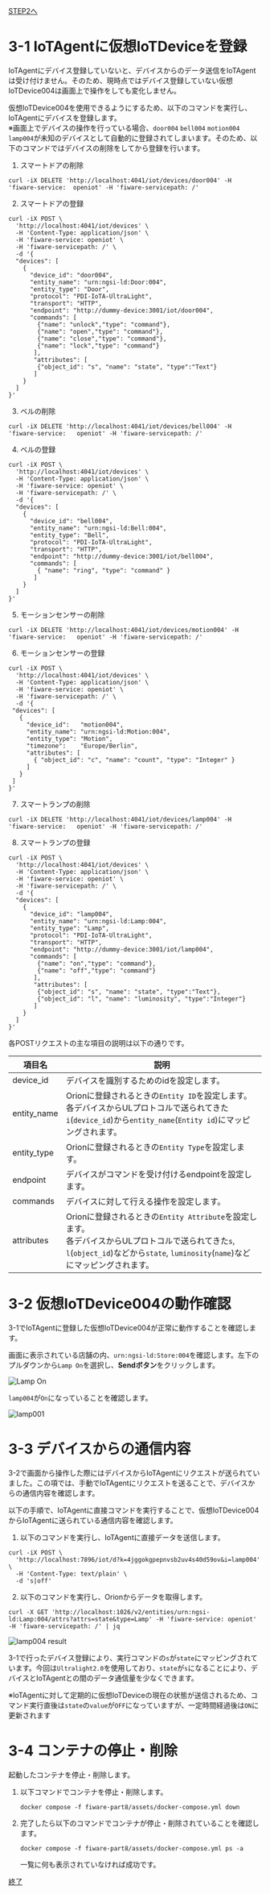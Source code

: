 [STEP2へ](step2.md)

# 3-1 IoTAgentに仮想IoTDeviceを登録

IoTAgentにデバイス登録していないと、デバイスからのデータ送信をIoTAgentは受け付けません。そのため、現時点ではデバイス登録していない仮想IoTDevice004は画面上で操作をしても変化しません。

仮想IoTDevice004を使用できるようにするため、以下のコマンドを実行し、IoTAgentにデバイスを登録します。  
※画面上でデバイスの操作を行っている場合、`door004` `bell004` `motion004` `lamp004`が未知のデバイスとして自動的に登録されてしまいます。そのため、以下のコマンドではデバイスの削除をしてから登録を行います。

 1. スマートドアの削除
 ```
 curl -iX DELETE 'http://localhost:4041/iot/devices/door004' -H 'fiware-service:  openiot' -H 'fiware-servicepath: /'
 ```

2. スマートドアの登録
```
curl -iX POST \
  'http://localhost:4041/iot/devices' \
  -H 'Content-Type: application/json' \
  -H 'fiware-service: openiot' \
  -H 'fiware-servicepath: /' \
  -d '{
  "devices": [
    {
      "device_id": "door004",
      "entity_name": "urn:ngsi-ld:Door:004",
      "entity_type": "Door",
      "protocol": "PDI-IoTA-UltraLight",
      "transport": "HTTP",
      "endpoint": "http://dummy-device:3001/iot/door004",
      "commands": [
        {"name": "unlock","type": "command"},
        {"name": "open","type": "command"},
        {"name": "close","type": "command"},
        {"name": "lock","type": "command"}
       ],
       "attributes": [
        {"object_id": "s", "name": "state", "type":"Text"}
       ]
    }
  ]
}'
```

3. ベルの削除
```
curl -iX DELETE 'http://localhost:4041/iot/devices/bell004' -H  'fiware-service:   openiot' -H 'fiware-servicepath: /'
```

4. ベルの登録
```
curl -iX POST \
  'http://localhost:4041/iot/devices' \
  -H 'Content-Type: application/json' \
  -H 'fiware-service: openiot' \
  -H 'fiware-servicepath: /' \
  -d '{
  "devices": [
    {
      "device_id": "bell004",
      "entity_name": "urn:ngsi-ld:Bell:004",
      "entity_type": "Bell",
      "protocol": "PDI-IoTA-UltraLight",
      "transport": "HTTP",
      "endpoint": "http://dummy-device:3001/iot/bell004",
      "commands": [
        { "name": "ring", "type": "command" }
       ]
    }
  ]
}'
```

5. モーションセンサーの削除
```
curl -iX DELETE 'http://localhost:4041/iot/devices/motion004' -H 'fiware-service:   openiot' -H 'fiware-servicepath: /'
```

6. モーションセンサーの登録
```
curl -iX POST \
  'http://localhost:4041/iot/devices' \
  -H 'Content-Type: application/json' \
  -H 'fiware-service: openiot' \
  -H 'fiware-servicepath: /' \
  -d '{
 "devices": [
   {
     "device_id":   "motion004",
     "entity_name": "urn:ngsi-ld:Motion:004",
     "entity_type": "Motion",
     "timezone":    "Europe/Berlin",
     "attributes": [
       { "object_id": "c", "name": "count", "type": "Integer" }
     ]
   }
 ]
}'
```

7. スマートランプの削除
```
curl -iX DELETE 'http://localhost:4041/iot/devices/lamp004' -H 'fiware-service:   openiot' -H 'fiware-servicepath: /'
```

8. スマートランプの登録
```
curl -iX POST \
  'http://localhost:4041/iot/devices' \
  -H 'Content-Type: application/json' \
  -H 'fiware-service: openiot' \
  -H 'fiware-servicepath: /' \
  -d '{
  "devices": [
    {
      "device_id": "lamp004",
      "entity_name": "urn:ngsi-ld:Lamp:004",
      "entity_type": "Lamp",
      "protocol": "PDI-IoTA-UltraLight",
      "transport": "HTTP",
      "endpoint": "http://dummy-device:3001/iot/lamp004",
      "commands": [
        {"name": "on","type": "command"},
        {"name": "off","type": "command"}
       ],
       "attributes": [
        {"object_id": "s", "name": "state", "type":"Text"},
        {"object_id": "l", "name": "luminosity", "type":"Integer"}
       ]
    }
  ]
}'
```

各POSTリクエストの主な項目の説明は以下の通りです。

|項目名|説明|
|-|-|
|device_id|デバイスを識別するためのidを設定します。|
|entity_name|Orionに登録されるときの`Entity ID`を設定します。<br>各デバイスからULプロトコルで送られてきた`i`(`device_id`)から`entity_name`(`Entity id`)にマッピングされます。|
|entity_type|Orionに登録されるときの`Entity Type`を設定します。|
|endpoint|デバイスがコマンドを受け付けるendpointを設定します。|
|commands|デバイスに対して行える操作を設定します。|
|attributes|Orionに登録されるときの`Entity Attribute`を設定します。<br>各デバイスからULプロトコルで送られてきた`s`, `l`(`object_id`)などから`state`, `luminosity`(`name`)などにマッピングされます。|

# 3-2 仮想IoTDevice004の動作確認

3-1でIoTAgentに登録した仮想IoTDevice004が正常に動作することを確認します。

画面に表示されている店舗の内、`urn:ngsi-ld:Store:004`を確認します。左下のプルダウンから`Lamp On`を選択し、**Sendボタン**をクリックします。

![Lamp On](./assets/8-9.png)

`lamp004`が`On`になっていることを確認します。

![lamp001](./assets/8-10.png)

# 3-3 デバイスからの通信内容

3-2で画面から操作した際にはデバイスからIoTAgentにリクエストが送られていました。この項では、手動でIoTAgentにリクエストを送ることで、デバイスからの通信内容を確認します。

以下の手順で、IoTAgentに直接コマンドを実行することで、仮想IoTDevice004からIoTAgentに送られている通信内容を確認します。

1. 以下のコマンドを実行し、IoTAgentに直接データを送信します。

```
curl -iX POST \
  'http://localhost:7896/iot/d?k=4jggokgpepnvsb2uv4s40d59ov&i=lamp004' \
  -H 'Content-Type: text/plain' \
  -d 's|off'
```

2. 以下のコマンドを実行し、Orionからデータを取得します。

```
curl -X GET 'http://localhost:1026/v2/entities/urn:ngsi-ld:Lamp:004/attrs?attrs=state&type=Lamp' -H 'fiware-service: openiot' -H 'fiware-servicepath: /' | jq
```

![lamp004 result](./assets/8-11.png)

3-1で行ったデバイス登録により、実行コマンドの`s`が`state`にマッピングされています。今回は`Ultralight2.0`を使用しており、`state`が`s`になることにより、デバイスとIoTAgentとの間のデータ通信量を少なくできます。

※IoTAgentに対して定期的に仮想IoTDeviceの現在の状態が送信されるため、コマンド実行直後は`state`の`value`が`OFF`になっていますが、一定時間経過後は`ON`に更新されます

# 3-4 コンテナの停止・削除

起動したコンテナを停止・削除します。

1. 以下コマンドでコンテナを停止・削除します。

   `docker compose -f fiware-part8/assets/docker-compose.yml down`

2. 完了したら以下のコマンドでコンテナが停止・削除されていることを確認します。

   `docker compose -f fiware-part8/assets/docker-compose.yml ps -a`

   一覧に何も表示されていなければ成功です。

[終了](finish.md)
